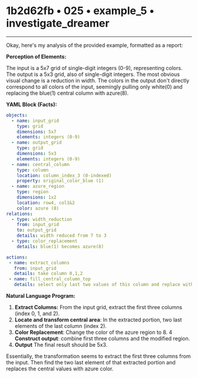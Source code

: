 # 1b2d62fb • 025 • example_5 • investigate_dreamer

---
Okay, here's my analysis of the provided example, formatted as a report:

**Perception of Elements:**

The input is a 5x7 grid of single-digit integers (0-9), representing colors. The output is a 5x3 grid, also of single-digit integers. The most obvious visual change is a reduction in width. The colors in the output don't directly correspond to all colors of the input, seemingly pulling only white(0) and replacing the blue(1) central column with azure(8).

**YAML Block (Facts):**



```yaml
objects:
  - name: input_grid
    type: grid
    dimensions: 5x7
    elements: integers (0-9)
  - name: output_grid
    type: grid
    dimensions: 5x3
    elements: integers (0-9)
  - name: central_column
    type: column
    location: column_index_3 (0-indexed)
    property: original_color_blue (1)
  - name: azure_region
    type: region
    dimensions: 1x2
    location: row4, col1&2
    color: azure (8)
relations:
  - type: width_reduction
    from: input_grid
    to: output_grid
    details: width reduced from 7 to 3
  - type: color_replacement
    details: blue(1) becomes azure(8)

actions:
 - name: extract_columns
   from: input_grid
   details: take column 0,1,2
 - name: fill_central_column_top
   details: select only last two values of this column and replace with 8
```



**Natural Language Program:**

1.  **Extract Columns:** From the input grid, extract the first three columns (index 0, 1, and 2).
2.  **Locate and transform central area**: In the extracted portion, two last elements of the last column (index 2).
3.  **Color Replacement**: Change the color of the azure region to 8.
4  **Construct output**: combine first three columns and the modified region.
5.  **Output** The final result should be 5x3.

Essentially, the transformation seems to extract the first three columns from the input. Then find the two last element of that extracted portion and replaces the central values with azure color.


